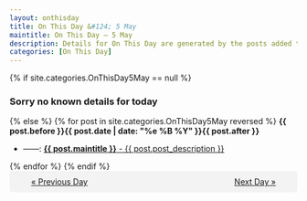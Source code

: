 ```yaml
---
layout: onthisday
title: On This Day &#124; 5 May
maintitle: On This Day — 5 May
description: Details for On This Day are generated by the posts added to the website so the content is subject to changes/updates over time.
categories: [On This Day]
---
```


{% if site.categories.OnThisDay5May == null %}
<h3>Sorry no known details for today</h3>
{% else %}
{% for post in site.categories.OnThisDay5May reversed %}
<strong>{{ post.before }}{{ post.date | date: "%e %B %Y" }}{{ post.after }}</strong>
<ul>
<li> ——: <a class="{{ post.class }}" href="{{ post.url }}"><strong>{{ post.maintitle }}</strong> - {{ post.post_description }}</a></li>
</ul>
{% endfor %}
{% endif %}
<br />
<div style="background-color: #f3f3f3; padding: 10px; border-radius: 5px; text-align: center; display: flex; justify-content: space-evenly;">
<a href="/onthisday/05/05-04">« Previous Day</a>
<span style="visibility:hidden;">[ Visit Leap Year February 29 ]</span>
<a href="/onthisday/05/05-06">Next Day »</a>
</div>
